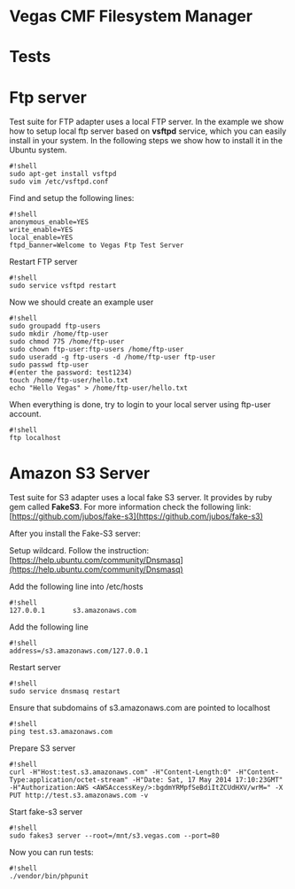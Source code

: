 Vegas CMF Filesystem Manager
============================


Tests
====================


Ftp server
==========

Test suite for FTP adapter uses a local FTP server. In the example we show how to setup local ftp server based on **vsftpd** service, which you can easily install in your system.
In the following steps we show how to install it in the Ubuntu system.

```
#!shell
sudo apt-get install vsftpd
sudo vim /etc/vsftpd.conf
```

Find and setup the following lines:

```
#!shell
anonymous_enable=YES
write_enable=YES
local_enable=YES
ftpd_banner=Welcome to Vegas Ftp Test Server
```

Restart FTP server

```
#!shell
sudo service vsftpd restart
```

Now we should create an example user

```
#!shell
sudo groupadd ftp-users
sudo mkdir /home/ftp-user
sudo chmod 775 /home/ftp-user
sudo chown ftp-user:ftp-users /home/ftp-user
sudo useradd -g ftp-users -d /home/ftp-user ftp-user
sudo passwd ftp-user
#(enter the password: test1234)
touch /home/ftp-user/hello.txt
echo "Hello Vegas" > /home/ftp-user/hello.txt
```

When everything is done, try to login to your local server using ftp-user account.

```
#!shell
ftp localhost
```

Amazon S3 Server
================
Test suite for S3 adapter uses a local fake S3 server. It provides by ruby gem called **FakeS3**.
For more information check the following link: [https://github.com/jubos/fake-s3](https://github.com/jubos/fake-s3)

After you install the Fake-S3 server:

Setup wildcard. Follow the instruction: [https://help.ubuntu.com/community/Dnsmasq](https://help.ubuntu.com/community/Dnsmasq)

Add the following line into /etc/hosts

```
#!shell
127.0.0.1       s3.amazonaws.com
```

Add the following line

```
#!shell
address=/s3.amazonaws.com/127.0.0.1
```

Restart server

```
#!shell
sudo service dnsmasq restart
```

Ensure that subdomains of s3.amazonaws.com are pointed to localhost

```
#!shell
ping test.s3.amazonaws.com
```

Prepare S3 server

```
#!shell
curl -H"Host:test.s3.amazonaws.com" -H"Content-Length:0" -H"Content-Type:application/octet-stream" -H"Date: Sat, 17 May 2014 17:10:23GMT" -H"Authorization:AWS <AWSAccessKey/>:bgdmYRMpfSeBdiItZCUdHXV/wrM=" -X PUT http://test.s3.amazonaws.com -v
```

Start fake-s3 server

```
#!shell
sudo fakes3 server --root=/mnt/s3.vegas.com --port=80
```


Now you can run tests:

```
#!shell
./vendor/bin/phpunit
```